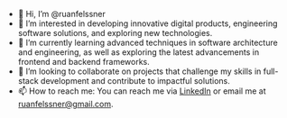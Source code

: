 - 👋 Hi, I’m @ruanfelssner
- 👀 I’m interested in developing innovative digital products, engineering software solutions, and exploring new technologies.
- 🌱 I’m currently learning advanced techniques in software architecture and engineering, as well as exploring the latest advancements in frontend and backend frameworks.
- 💞️ I’m looking to collaborate on projects that challenge my skills in full-stack development and contribute to impactful solutions.
- 📫 How to reach me: You can reach me via [LinkedIn](https://www.linkedin.com/in/ruanfelssner/) or email me at ruanfelssner@gmail.com.

<!---
ruanfelssner/ruanfelssner is a ✨ special ✨ repository because its `README.md` (this file) appears on your GitHub profile.
You can click the Preview link to take a look at your changes.
--->
